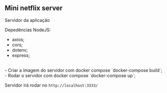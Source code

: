 ## Mini netflix server 

Servidor da aplicação

Depedências NodeJS: 
   - axios;
   - cors;
   - dotenv;
   - express;
<br>
- Criar a imagem do servidor com docker compose `docker-compose build`;
- Rodar o servidor com docker compose `docker-compose up`;

Servidor irá rodar no `http://localhost:3333/`
